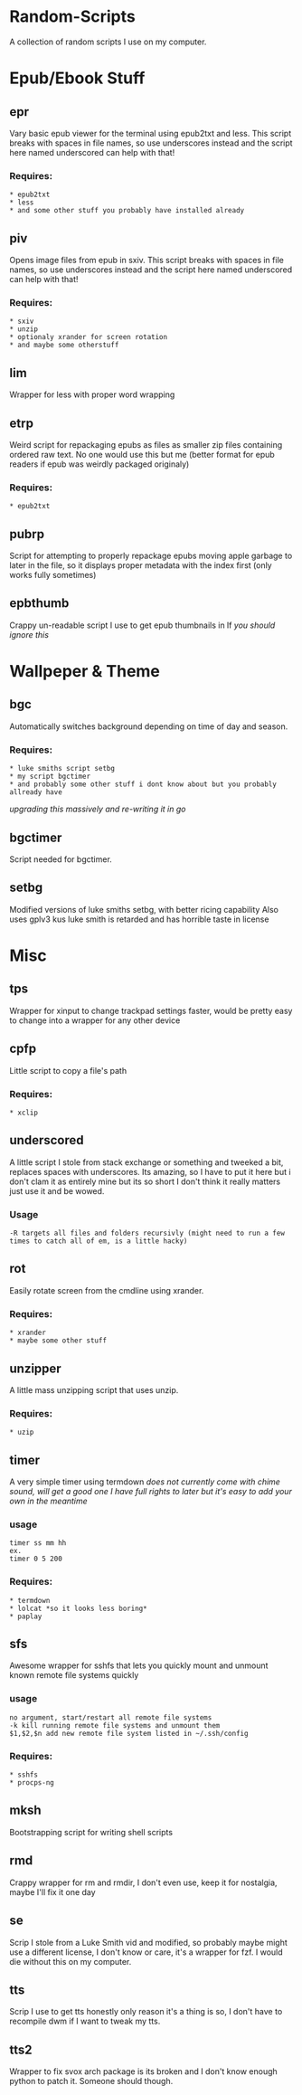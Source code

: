# Random-Scripts
A collection of random scripts I use on my computer.

# Epub/Ebook Stuff

## epr
Vary basic epub viewer for the terminal using epub2txt and less. This script breaks with spaces in file names, so use underscores instead and the script here named underscored can help with that!

### Requires:
	* epub2txt
	* less
	* and some other stuff you probably have installed already

## piv
Opens image files from epub in sxiv. This script breaks with spaces in file names, so use underscores instead and the script here named underscored can help with that!

### Requires:
	* sxiv
	* unzip
	* optionaly xrander for screen rotation
	* and maybe some otherstuff

## lim
Wrapper for less with proper word wrapping

## etrp
Weird script for repackaging epubs as files as smaller zip files containing ordered raw text. No one would use this but me (better format for epub readers if epub was weirdly packaged originaly)
### Requires:
	* epub2txt

## pubrp
Script for attempting to properly repackage epubs moving apple garbage to later in the file, so it displays proper metadata with the index first (only works fully sometimes)

## epbthumb
Crappy un-readable script I use to get epub thumbnails in lf *you should ignore this*

# Wallpeper & Theme

## bgc
Automatically switches background depending on time of day and season.
### Requires:
	* luke smiths script setbg
	* my script bgctimer
	* and probably some other stuff i dont know about but you probably allready have
*upgrading this massively and re-writing it in go*

## bgctimer
Script needed for bgctimer.

## setbg
Modified versions of luke smiths setbg, with better ricing capability
Also uses gplv3 kus luke smith is retarded and has horrible taste in license


# Misc

## tps
Wrapper for xinput to change trackpad settings faster, would be pretty easy to change into a wrapper for any other device

## cpfp
Little script to copy a file's path
### Requires:
	* xclip

## underscored
A little script I stole from stack exchange or something and tweeked a bit, replaces spaces with underscores. Its amazing, so I have to put it here but i don't clam it as entirely mine but its so short I don't think it really matters just use it and be wowed.
### Usage
	-R targets all files and folders recursivly (might need to run a few times to catch all of em, is a little hacky)

## rot
Easily rotate screen from the cmdline using xrander.
### Requires:
	* xrander
	* maybe some other stuff

## unzipper
A little mass unzipping script that uses unzip.
### Requires:
	* uzip

## timer
A very simple timer using termdown
*does not currently come with chime sound, will get a good one I have full rights to later but it's easy to add your own in the meantime*
### usage
	timer ss mm hh
	ex.
	timer 0 5 200
### Requires:
	* termdown
	* lolcat *so it looks less boring*
	* paplay

## sfs
Awesome wrapper for sshfs that lets you quickly mount and unmount known remote file systems quickly
### usage
	no argument, start/restart all remote file systems
	-k kill running remote file systems and unmount them
	$1,$2,$n add new remote file system listed in ~/.ssh/config
### Requires:
	* sshfs
	* procps-ng

## mksh
Bootstrapping script for writing shell scripts

## rmd
Crappy wrapper for rm and rmdir, I don't even use, keep it for nostalgia, maybe I'll fix it one day

## se
Scrip I stole from a Luke Smith vid and modified, so probably maybe might use a different license, I don't know or care, it's a wrapper for fzf. I would die without this on my computer.

## tts
Scrip I use to get tts honestly only reason it's a thing is so, I don't have to recompile dwm if I want to tweak my tts.

## tts2
Wrapper to fix svox arch package is its broken and I don't know enough python to patch it. Someone should though.
